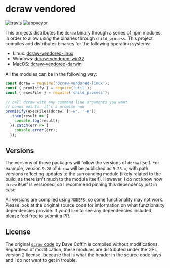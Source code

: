 # dcraw vendored

[![travis][travis.svg]][travis.link]
[![appveyor][appveyor.svg]][appveyor.link]

[travis.svg]: https://travis-ci.org/catdad-experiments/dcraw-vendored.svg?branch=master
[travis.link]: https://travis-ci.org/catdad-experiments/dcraw-vendored
[appveyor.svg]: https://ci.appveyor.com/api/projects/status/github/catdad-experiments/dcraw-vendored?branch=master&svg=true
[appveyor.link]: https://ci.appveyor.com/project/catdad/dcraw-vendored

This projects distributes the `dcraw` binary through a series of npm modules, in order to allow using the binaries through `child_process`. This project compiles and distributes binaries for the following operating systems:

* Linux: [dcraw-vendored-linux](https://www.npmjs.com/package/dcraw-vendored-linux)
* Windows: [dcraw-vendored-win32](https://www.npmjs.com/package/dcraw-vendored-win32)
* MacOS: [dcraw-vendored-darwin](https://www.npmjs.com/package/dcraw-vendored-darwin)

All the modules can be in the following way:

```javascript
const dcraw = require('dcraw-vendored-linux');
const { promisify } = require('util');
const { execFile } = require('child_process');

// call dcraw with any command line arguments you want
// bonus points: it's a promise now
promisify(execFile)(dcraw, ['-w', '-W'])
  .then(result => {
    console.log(result);
  }).catch(err => {
    console.error(err);
  });
```

## Versions

The versions of these packages will follow the versions of `dcraw` itself. For example, version `9.28` of `dcraw` will be published as `9.28.x`, with path versions reflecting updates to the surrounding module (likely related to the build, as there isn't much to the module itself). However, I do not know how `dcraw` itself is versioned, so I recommend pinning this dependency just in case.

All versions are compiled using `NODEPS`, so some functionality may not work. Please look at the original source code for imformation on what functionality dependencies provide. If you'd like to see any dependencies included, please feel free to submit a PR.

## License

The original [`dcraw` code](https://www.cybercom.net/~dcoffin/dcraw/) by Dave Coffin is compiled without modifications. Regardless of modification, these modules are distributed under the GPL version 2 license, because that is what the header in the source code says and I do not want to get in trouble.
